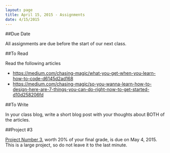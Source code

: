 ```yaml
---
layout: page
title: April 15, 2015 - Assignments
date: 4/15/2015
---
```


##Due Date

All assignments are due before the start of our next class.

##To Read

Read the following articles

- https://medium.com/chasing-magic/what-you-get-when-you-learn-how-to-code-d6145d2ad168
- https://medium.com/chasing-magic/so-you-wanna-learn-how-to-design-here-are-7-things-you-can-do-right-now-to-get-started-d10d258206fd

##To Write

In your class blog, write a short blog post with your thoughts about BOTH of the articles.

##Project #3

[Project Number 3](2015-04-01-project3.html), worth 20% of your final grade, is due on May 4, 2015.  This is a large project, so do not leave it to the last minute.